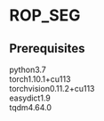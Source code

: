 # ROP_SEG
## Prerequisites
python3.7  
torch1.10.1+cu113  
torchvision0.11.2+cu113  
easydict1.9  
tqdm4.64.0  
